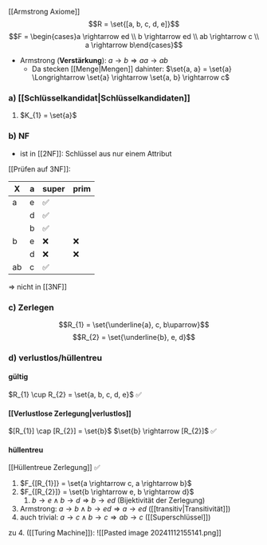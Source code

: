 [[Armstrong Axiome]]
$$R = \set{[a, b, c, d, e]}$$
$$F = \begin{cases}a \rightarrow ed \\ b \rightarrow ed \\ ab \rightarrow c \\ a \rightarrow b\end{cases}$$

- Armstrong (**Verstärkung**): $a \rightarrow b \Longrightarrow aa \rightarrow ab$
	- Da stecken [[Menge|Mengen]] dahinter: $\set{a, a} = \set{a} \Longrightarrow \set{a} \rightarrow \set{a, b} \rightarrow c$ 
### a) [[Schlüsselkandidat|Schlüsselkandidaten]]
1. $K_{1} = \set{a}$

### b) NF
- ist in [[2NF]]: Schlüssel aus nur einem Attribut

[[Prüfen auf 3NF]]:

| X   | a   | super | prim |
| --- | --- | ----- | ---- |
| a   | e   | ✅     |      |
|     | d   | ✅     |      |
|     | b   | ✅     |      |
| b   | e   | ❌     | ❌    |
|     | d   | ❌     | ❌    |
| ab  | c   | ✅     |      |
=> nicht in [[3NF]]
### c) Zerlegen
$$R_{1} = \set{\underline{a}, c, b\uparrow}$$
$$R_{2} = \set{\underline{b}, e, d}$$

### d) verlustlos/hüllentreu
#### gültig
$R_{1} \cup R_{2} = \set{a, b, c, d, e}$ ✅

#### [[Verlustlose Zerlegung|verlustlos]]
$[R_{1}] \cap [R_{2}] = \set{b}$
$\set{b} \rightarrow [R_{2}]$ ✅
#### hüllentreu
[[Hüllentreue Zerlegung]] ✅

1. $F_{[R_{1}]} = \set{a \rightarrow c, a \rightarrow b}$
2. $F_{[R_{2}]} = \set{b \rightarrow e, b \rightarrow d}$
	1.  $b \rightarrow e \land b \rightarrow d \Rightarrow b \rightarrow ed$ (Bijektivität der Zerlegung)
3. Armstrong: $a \rightarrow b \land b \rightarrow ed \Rightarrow a \rightarrow ed$ ([[transitiv|Transitivität]])
4. auch trivial: $a \rightarrow c \land b \rightarrow c \Rightarrow ab \rightarrow c$ ([[Superschlüssel]])


zu 4. ([[Turing Machine]]):
![[Pasted image 20241112155141.png]]
